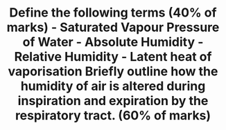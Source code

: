 ---
title: "Define the following terms (40% of marks) - Saturated Vapour Pressure of Water - Absolute Humidity - Relative Humidity - Latent heat of vaporisation Briefly outline how the humidity of air is altered during inspiration and expiration by the respiratory tract. (60% of marks)"
entityType: SAQ
exam: PEX
college: CICM
year: 2010
sitting: B
question: 13
passRate: 20
lo:
- "[[R2c]]"
- "[[S2e]]"
- "[[B1k]]"
- "[[2d]]"
EC_expectedDomains:
- "Most candidates identified the importance of the upper airway in humidification but did not describe details of this process and failed to discuss the events occurring during expiration."
EC_errorsCommon:
- "This question was poorly answered by candidates."
- "Basic aspects, which were critical for a good answer, such as definitions were often inaccurate."
- "Terms such as ‘amount’ or ‘content’ were commonly used without provision of units, when mass or pressure was required."
- "The importance of temperature was often not mentioned."
resources:
- "Davis, Basic Physics and Measurement in Anaesthesia, pgs 145-6"
- "Nunn’s respiratory physiology pgs 12, 19, 166-7"
---